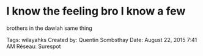 # I know the feeling bro I know a few
brothers in the dawlah same thing

Tags: wilayahks
Created by: Quentin Sombsthay
Date: August 22, 2015 7:41 AM
Réseau: Surespot